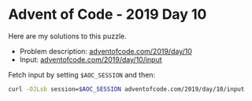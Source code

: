 # Advent of Code - 2019 Day 10
Here are my solutions to this puzzle.

* Problem description: [adventofcode.com/2019/day/10](https://adventofcode.com/2019/day/10)
* Input: [adventofcode.com/2019/day/10/input](https://adventofcode.com/2019/day/10/input)

Fetch input by setting `$AOC_SESSION` and then:
```bash
curl -OJLsb session=$AOC_SESSION adventofcode.com/2019/day/10/input
```

